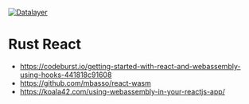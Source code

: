 [![Datalayer](https://datalayer.s3.us-east-1.amazonaws.com/datalayer-25.svg)](https://datalayer.io)

# Rust React

- https://codeburst.io/getting-started-with-react-and-webassembly-using-hooks-441818c91608
- https://github.com/mbasso/react-wasm
- https://koala42.com/using-webassembly-in-your-reactjs-app/
